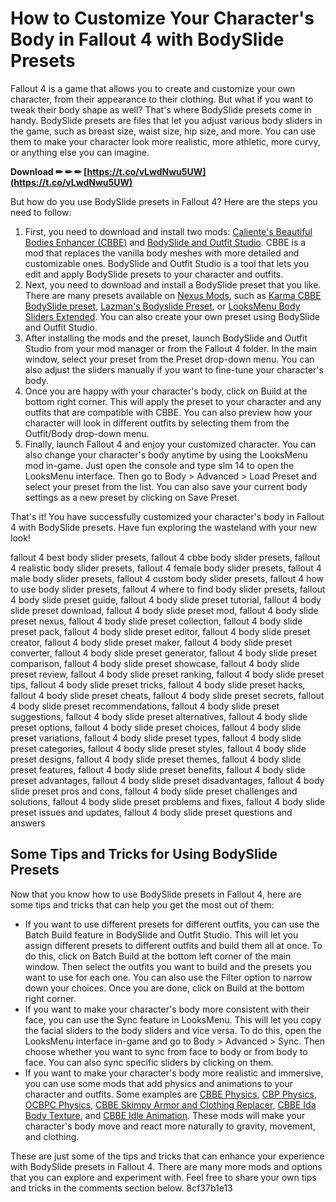 
 
# How to Customize Your Character's Body in Fallout 4 with BodySlide Presets
 
Fallout 4 is a game that allows you to create and customize your own character, from their appearance to their clothing. But what if you want to tweak their body shape as well? That's where BodySlide presets come in handy. BodySlide presets are files that let you adjust various body sliders in the game, such as breast size, waist size, hip size, and more. You can use them to make your character look more realistic, more athletic, more curvy, or anything else you can imagine.
 
**Download ✏ ✏ ✏ [https://t.co/vLwdNwu5UW](https://t.co/vLwdNwu5UW)**


 
But how do you use BodySlide presets in Fallout 4? Here are the steps you need to follow:
 
1. First, you need to download and install two mods: [Caliente's Beautiful Bodies Enhancer (CBBE)](https://www.nexusmods.com/fallout4/mods/15) and [BodySlide and Outfit Studio](https://www.nexusmods.com/fallout4/mods/25). CBBE is a mod that replaces the vanilla body meshes with more detailed and customizable ones. BodySlide and Outfit Studio is a tool that lets you edit and apply BodySlide presets to your character and outfits.
2. Next, you need to download and install a BodySlide preset that you like. There are many presets available on [Nexus Mods](https://www.nexusmods.com/fallout4/mods/categories/53/), such as [Karma CBBE BodySlide preset](https://www.nexusmods.com/fallout4/mods/46112), [Lazman's Bodyslide Preset](https://www.nexusmods.com/fallout4/mods/23732), or [LooksMenu Body Sliders Extended](https://www.nexusmods.com/fallout4/mods/36664). You can also create your own preset using BodySlide and Outfit Studio.
3. After installing the mods and the preset, launch BodySlide and Outfit Studio from your mod manager or from the Fallout 4 folder. In the main window, select your preset from the Preset drop-down menu. You can also adjust the sliders manually if you want to fine-tune your character's body.
4. Once you are happy with your character's body, click on Build at the bottom right corner. This will apply the preset to your character and any outfits that are compatible with CBBE. You can also preview how your character will look in different outfits by selecting them from the Outfit/Body drop-down menu.
5. Finally, launch Fallout 4 and enjoy your customized character. You can also change your character's body anytime by using the LooksMenu mod in-game. Just open the console and type slm 14 to open the LooksMenu interface. Then go to Body > Advanced > Load Preset and select your preset from the list. You can also save your current body settings as a new preset by clicking on Save Preset.

That's it! You have successfully customized your character's body in Fallout 4 with BodySlide presets. Have fun exploring the wasteland with your new look!
 
fallout 4 best body slider presets,  fallout 4 cbbe body slider presets,  fallout 4 realistic body slider presets,  fallout 4 female body slider presets,  fallout 4 male body slider presets,  fallout 4 custom body slider presets,  fallout 4 how to use body slider presets,  fallout 4 where to find body slider presets,  fallout 4 body slide preset guide,  fallout 4 body slide preset tutorial,  fallout 4 body slide preset download,  fallout 4 body slide preset mod,  fallout 4 body slide preset nexus,  fallout 4 body slide preset collection,  fallout 4 body slide preset pack,  fallout 4 body slide preset editor,  fallout 4 body slide preset creator,  fallout 4 body slide preset maker,  fallout 4 body slide preset converter,  fallout 4 body slide preset generator,  fallout 4 body slide preset comparison,  fallout 4 body slide preset showcase,  fallout 4 body slide preset review,  fallout 4 body slide preset ranking,  fallout 4 body slide preset tips,  fallout 4 body slide preset tricks,  fallout 4 body slide preset hacks,  fallout 4 body slide preset cheats,  fallout 4 body slide preset secrets,  fallout 4 body slide preset recommendations,  fallout 4 body slide preset suggestions,  fallout 4 body slide preset alternatives,  fallout 4 body slide preset options,  fallout 4 body slide preset choices,  fallout 4 body slide preset variations,  fallout 4 body slide preset types,  fallout 4 body slide preset categories,  fallout 4 body slide preset styles,  fallout 4 body slide preset designs,  fallout 4 body slide preset themes,  fallout 4 body slide preset features,  fallout 4 body slide preset benefits,  fallout 4 body slide preset advantages,  fallout 4 body slide preset disadvantages,  fallout 4 body slide preset pros and cons,  fallout 4 body slide preset challenges and solutions,  fallout 4 body slide preset problems and fixes,  fallout 4 body slide preset issues and updates,  fallout 4 body slide preset questions and answers

## Some Tips and Tricks for Using BodySlide Presets
 
Now that you know how to use BodySlide presets in Fallout 4, here are some tips and tricks that can help you get the most out of them:

- If you want to use different presets for different outfits, you can use the Batch Build feature in BodySlide and Outfit Studio. This will let you assign different presets to different outfits and build them all at once. To do this, click on Batch Build at the bottom left corner of the main window. Then select the outfits you want to build and the presets you want to use for each one. You can also use the Filter option to narrow down your choices. Once you are done, click on Build at the bottom right corner.
- If you want to make your character's body more consistent with their face, you can use the Sync feature in LooksMenu. This will let you copy the facial sliders to the body sliders and vice versa. To do this, open the LooksMenu interface in-game and go to Body > Advanced > Sync. Then choose whether you want to sync from face to body or from body to face. You can also sync specific sliders by clicking on them.
- If you want to make your character's body more realistic and immersive, you can use some mods that add physics and animations to your character and outfits. Some examples are [CBBE Physics](https://www.nexusmods.com/fallout4/mods/2138), [CBP Physics](https://www.nexusmods.com/fallout4/mods/22110), [OCBPC Physics](https://www.nexusmods.com/fallout4/mods/39088), [CBBE Skimpy Armor and Clothing Replacer](https://www.nexusmods.com/fallout4/mods/26809), [CBBE Ida Body Texture](https://www.nexusmods.com/fallout4/mods/10371), and [CBBE Idle Animation](https://www.nexusmods.com/fallout4/mods/20775). These mods will make your character's body move and react more naturally to gravity, movement, and clothing.

These are just some of the tips and tricks that can enhance your experience with BodySlide presets in Fallout 4. There are many more mods and options that you can explore and experiment with. Feel free to share your own tips and tricks in the comments section below.
 8cf37b1e13
 
